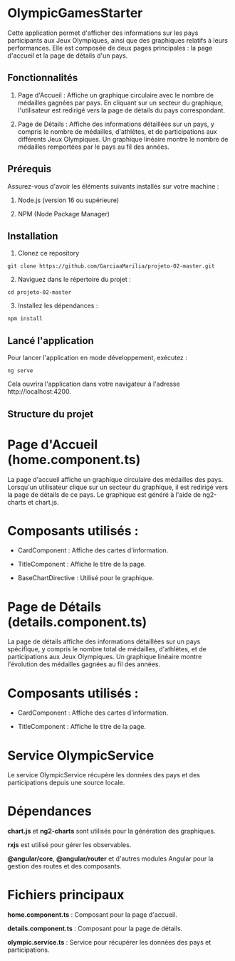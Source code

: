 # OlympicGamesStarter

Cette application permet d'afficher des informations sur les pays participants aux Jeux Olympiques, ainsi que des graphiques relatifs à leurs performances. Elle est composée de deux pages principales : la page d'accueil et la page de détails d'un pays.

## Fonctionnalités

1. Page d'Accueil : Affiche un graphique circulaire avec le nombre de médailles gagnées par pays. En cliquant sur un secteur du graphique, l'utilisateur est redirigé vers la page de détails du pays correspondant.

2. Page de Détails : Affiche des informations détaillées sur un pays, y compris le nombre de médailles, d'athlètes, et de participations aux différents Jeux Olympiques. Un graphique linéaire montre le nombre de médailles remportées par le pays au fil des années.

## Prérequis

Assurez-vous d'avoir les éléments suivants installés sur votre machine :

1. Node.js (version 16 ou supérieure)

2. NPM (Node Package Manager)

## Installation

1. Clonez ce repository

```
git clone https://github.com/GarciaaMarilia/projeto-02-master.git
```

2. Naviguez dans le répertoire du projet :

```
cd projeto-02-master
```

3. Installez les dépendances :

```
npm install
```

## Lancé l'application

Pour lancer l'application en mode développement, exécutez :

```
ng serve
```
Cela ouvrira l'application dans votre navigateur à l'adresse http://localhost:4200.

## Structure du projet

# Page d'Accueil (home.component.ts)

La page d'accueil affiche un graphique circulaire des médailles des pays. Lorsqu'un utilisateur clique sur un secteur du graphique, il est redirigé vers la page de détails de ce pays. Le graphique est généré à l'aide de ng2-charts et chart.js.

# Composants utilisés :

- CardComponent : Affiche des cartes d'information.

- TitleComponent : Affiche le titre de la page.

- BaseChartDirective : Utilisé pour le graphique.

# Page de Détails (details.component.ts)

La page de détails affiche des informations détaillées sur un pays spécifique, y compris le nombre total de médailles, d'athlètes, et de participations aux Jeux Olympiques. Un graphique linéaire montre l'évolution des médailles gagnées au fil des années.

# Composants utilisés :

- CardComponent : Affiche des cartes d'information.

- TitleComponent : Affiche le titre de la page.

# Service OlympicService

Le service OlympicService récupère les données des pays et des participations depuis une source locale.

# Dépendances

**chart.js** et **ng2-charts** sont utilisés pour la génération des graphiques.

**rxjs** est utilisé pour gérer les observables.

**@angular/core**, **@angular/router** et d'autres modules Angular pour la gestion des routes et des composants.

# Fichiers principaux

**home.component.ts** : Composant pour la page d'accueil.

**details.component.ts** : Composant pour la page de détails.

**olympic.service.ts** : Service pour récupérer les données des pays et participations.